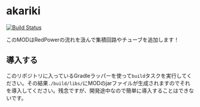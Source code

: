 # akariki

[![Build Status](https://travis-ci.org/Hexirp/akariki.svg?branch=master)](https://travis-ci.org/Hexirp/akariki)

このMODはRedPowerの流れを汲んで集積回路やチューブを追加します！

## 導入する

このリポジトリに入っているGradleラッパーを使って`build`タスクを実行してください。その結果`./build/libs/`にMODのjarファイルが生成されますのでそれを導入してください。残念ですが、開発途中なので簡単に導入することはできないです。
